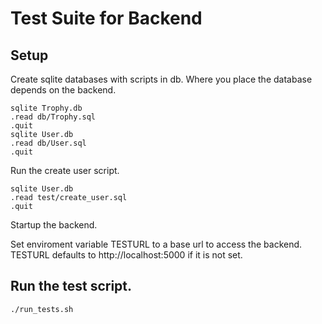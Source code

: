 # Test Suite for Backend

## Setup

Create sqlite databases with scripts in db. Where you place the database
depends on the backend.

```
sqlite Trophy.db
.read db/Trophy.sql
.quit
sqlite User.db
.read db/User.sql
.quit
```

Run the create user script.

```
sqlite User.db
.read test/create_user.sql
.quit
```

Startup the backend.

Set enviroment variable TESTURL to a base url to access the backend.
TESTURL defaults to http://localhost:5000 if it is not set.

## Run the test script.

```
./run_tests.sh
```
